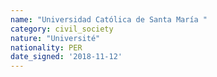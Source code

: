 ```yaml
---
name: "Universidad Católica de Santa María "
category: civil_society
nature: "Université"
nationality: PER
date_signed: '2018-11-12'
---
```

    